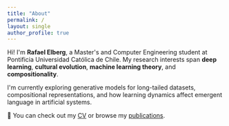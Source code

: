 ```yaml
---
title: "About"
permalink: /
layout: single
author_profile: true
---
```


Hi! I'm **Rafael Elberg**, a Master's and Computer Engineering student at Pontificia Universidad Católica de Chile. My research interests span **deep learning**, **cultural evolution**, **machine learning theory**, and **compositionality**.

I'm currently exploring generative models for long-tailed datasets, compositional representations, and how learning dynamics affect emergent language in artificial systems.

📄 You can check out my [CV](/cv/) or browse my [publications](/publications/).
